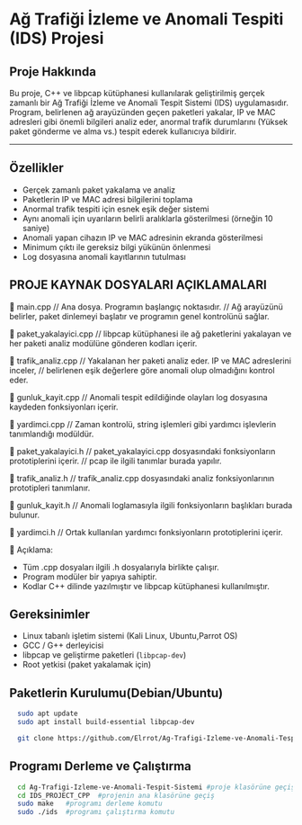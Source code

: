 # Ağ Trafiği İzleme ve Anomali Tespiti (IDS) Projesi

## Proje Hakkında

Bu proje, C++ ve libpcap kütüphanesi kullanılarak geliştirilmiş gerçek zamanlı bir Ağ Trafiği İzleme ve Anomali Tespit Sistemi (IDS) uygulamasıdır. Program, belirlenen ağ arayüzünden geçen paketleri yakalar, IP ve MAC adresleri gibi önemli bilgileri analiz eder, anormal trafik durumlarını (Yüksek paket gönderme ve alma vs.) tespit ederek kullanıcıya bildirir.

---

## Özellikler

- Gerçek zamanlı paket yakalama ve analiz
- Paketlerin IP ve MAC adresi bilgilerini toplama
- Anormal trafik tespiti için esnek eşik değer sistemi
- Aynı anomali için uyarıların belirli aralıklarla gösterilmesi (örneğin 10 saniye)
- Anomali yapan cihazın IP ve MAC adresinin ekranda gösterilmesi
- Minimum çıktı ile gereksiz bilgi yükünün önlenmesi
- Log dosyasına anomali kayıtlarının tutulması



## PROJE KAYNAK DOSYALARI AÇIKLAMALARI
🔹 main.cpp
// Ana dosya. Programın başlangıç noktasıdır.
// Ağ arayüzünü belirler, paket dinlemeyi başlatır ve programın genel kontrolünü sağlar.

🔹 paket_yakalayici.cpp
// libpcap kütüphanesi ile ağ paketlerini yakalayan ve her paketi analiz modülüne gönderen kodları içerir.

🔹 trafik_analiz.cpp
// Yakalanan her paketi analiz eder. IP ve MAC adreslerini inceler,
// belirlenen eşik değerlere göre anomali olup olmadığını kontrol eder.

🔹 gunluk_kayit.cpp
// Anomali tespit edildiğinde olayları log dosyasına kaydeden fonksiyonları içerir.

🔹 yardimci.cpp
// Zaman kontrolü, string işlemleri gibi yardımcı işlevlerin tanımlandığı modüldür.


🔸 paket_yakalayici.h
// paket_yakalayici.cpp dosyasındaki fonksiyonların prototiplerini içerir.
// pcap ile ilgili tanımlar burada yapılır.

🔸 trafik_analiz.h
// trafik_analiz.cpp dosyasındaki analiz fonksiyonlarının prototipleri tanımlanır.

🔸 gunluk_kayit.h
// Anomali loglamasıyla ilgili fonksiyonların başlıkları burada bulunur.

🔸 yardimci.h
// Ortak kullanılan yardımcı fonksiyonların prototiplerini içerir.

📝 Açıklama:
- Tüm .cpp dosyaları ilgili .h dosyalarıyla birlikte çalışır.
- Program modüler bir yapıya sahiptir.
- Kodlar C++ dilinde yazılmıştır ve libpcap kütüphanesi kullanılmıştır.


## Gereksinimler

- Linux tabanlı işletim sistemi (Kali Linux, Ubuntu,Parrot OS)
- GCC / G++ derleyicisi
- libpcap ve geliştirme paketleri (`libpcap-dev`)
- Root yetkisi (paket yakalamak için)

## Paketlerin Kurulumu(Debian/Ubuntu)
```bash
  sudo apt update
  sudo apt install build-essential libpcap-dev

  git clone https://github.com/Elrrot/Ag-Trafigi-Izleme-ve-Anomali-Tespit-Sistemi.git
```
## Programı Derleme ve Çalıştırma
```bash
  cd Ag-Trafigi-Izleme-ve-Anomali-Tespit-Sistemi #proje klasörüne geçiş
  cd IDS_PROJECT_CPP  #projenin ana klasörüne geçiş
  sudo make   #programı derleme komutu
  sudo ./ids  #programı çalıştırma komutu 


